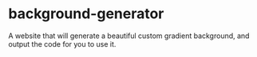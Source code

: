 # background-generator
A website that will generate a beautiful custom gradient background, and output the code for you to use it.
